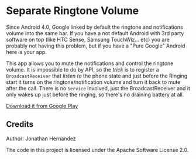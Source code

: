 Separate Ringtone Volume
========================

Since Android 4.0, Google linked by default the ringtone and notifications volume into the same bar. If you have a not default Android with 3rd party software on top (like HTC Sense, Samsung TouchWiz... etc) you are probably not having this problem, but if you have a "Pure Google" Android here is your app.

This app allows you to mute the notifications and control the ringtone volume. It is impossible to do by API, so the *trick* is to register a `BroadcastReceiver` that *listen to* the phone state and just before the Ringing start it turns on the ringtone/notification volume and turn it back to mute after the call. There is no `Service` involved, just the BroadcastReceiver and it only wakes up just before the ringing, so there's no draining battery at all.

[Download it from Google Play](https://play.google.com/store/apps/details?id=com.jbilbo.separate_ringtone_volume)

Credits
-------
Author: Jonathan Hernandez

The code in this project is licensed under the Apache Software License 2.0.
<br />